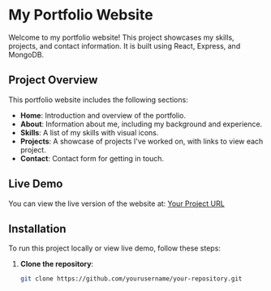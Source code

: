 # My Portfolio Website

Welcome to my portfolio website! This project showcases my skills, projects, and contact information. It is built using React, Express, and MongoDB.

## Project Overview

This portfolio website includes the following sections:
- **Home**: Introduction and overview of the portfolio.
- **About**: Information about me, including my background and experience.
- **Skills**: A list of my skills with visual icons.
- **Projects**: A showcase of projects I've worked on, with links to view each project.
- **Contact**: Contact form for getting in touch.

## Live Demo

You can view the live version of the website at: [Your Project URL]([https://example.com](https://portfolio-frontend-puce-ten.vercel.app/))

## Installation

To run this project locally or view live demo, follow these steps:

1. **Clone the repository**:
   ```bash
   git clone https://github.com/yourusername/your-repository.git
